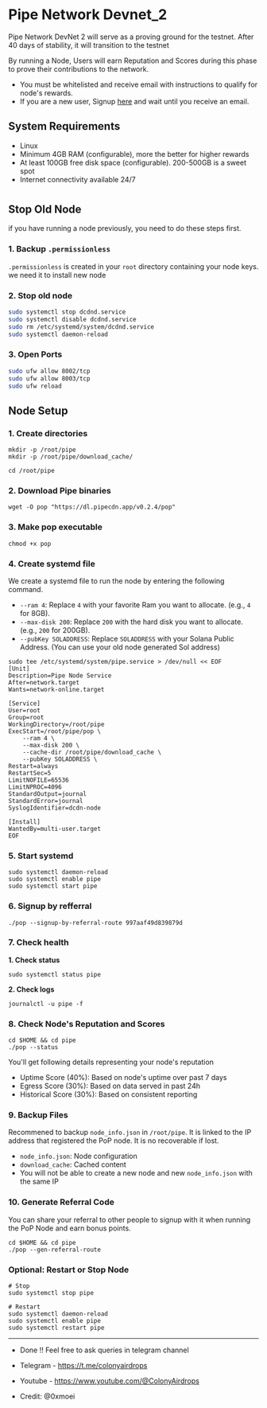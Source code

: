 # Pipe Network Devnet_2
Pipe Network DevNet 2 will serve as a proving ground for the testnet. After 40 days of stability, it will transition to the testnet

By running a Node, Users will earn Reputation and Scores during this phase to prove their contributions to the network.
* You must be whitelisted and receive email with instructions to qualify for node's rewards.
* If you are a new user, Signup [here](https://docs.google.com/forms/d/e/1FAIpQLScbxN1qlstpbyU55K5I1UPufzfwshcv7uRJG6aLZQDk52ma0w/viewform) and wait until you receive an email.

## System Requirements
* Linux
* Minimum 4GB RAM (configurable), more the better for higher rewards
* At least 100GB free disk space (configurable). 200-500GB is a sweet spot
* Internet connectivity available 24/7

#

## Stop Old Node
if you have running a node previously, you need to do these steps first.

### 1. Backup `.permissionless`
`.permissionless` is created in your `root` directory containing your node keys. we need it to install new node

### 2. Stop old node
```bash
sudo systemctl stop dcdnd.service
sudo systemctl disable dcdnd.service
sudo rm /etc/systemd/system/dcdnd.service
sudo systemctl daemon-reload
```

### 3. Open Ports
```bash
sudo ufw allow 8002/tcp
sudo ufw allow 8003/tcp
sudo ufw reload
```

## Node Setup
### 1. Create directories
```
mkdir -p /root/pipe
mkdir -p /root/pipe/download_cache/
```
```
cd /root/pipe
```
### 2. Download Pipe binaries
```
wget -O pop "https://dl.pipecdn.app/v0.2.4/pop"
```

### 3. Make pop executable
```
chmod +x pop
```

### 4. Create systemd file
We create a systemd file to run the node by entering the following command.
* `--ram 4`: Replace `4` with your favorite Ram you want to allocate. (e.g., `4` for 8GB).
* `--max-disk 200`: Replace `200` with the hard disk you want to allocate. (e.g., `200` for 200GB).
* `--pubKey SOLADDRESS`: Replace `SOLADDRESS` with your Solana Public Address. (You can use your old node generated Sol address)
```
sudo tee /etc/systemd/system/pipe.service > /dev/null << EOF
[Unit]
Description=Pipe Node Service
After=network.target
Wants=network-online.target

[Service]
User=root
Group=root
WorkingDirectory=/root/pipe
ExecStart=/root/pipe/pop \
    --ram 4 \
    --max-disk 200 \
    --cache-dir /root/pipe/download_cache \
    --pubKey SOLADDRESS \
Restart=always
RestartSec=5
LimitNOFILE=65536
LimitNPROC=4096
StandardOutput=journal
StandardError=journal
SyslogIdentifier=dcdn-node

[Install]
WantedBy=multi-user.target
EOF
```

### 5. Start systemd
```
sudo systemctl daemon-reload
sudo systemctl enable pipe
sudo systemctl start pipe
```

### 6. Signup by refferral
```
./pop --signup-by-referral-route 997aaf49d839879d
```

### 7. Check health
**1. Check status**
```
sudo systemctl status pipe
```
**2. Check logs**
```
journalctl -u pipe -f
```

### 8. Check Node's Reputation and Scores
```
cd $HOME && cd pipe
./pop --status
```
You'll get following details representing your node's reputation
* Uptime Score (40%): Based on node's uptime over past 7 days
* Egress Score (30%): Based on data served in past 24h
* Historical Score (30%): Based on consistent reporting

### 9. Backup Files
Recommened to backup `node_info.json` in `/root/pipe`. It is linked to the IP address that registered the PoP node. It is no recoverable if lost. 
* `node_info.json`: Node configuration
* `download_cache`: Cached content
* You will not be able to create a new node and new `node_info.json` with the same IP

### 10. Generate Referral Code
You can share your referral to other people to signup with it when running the PoP Node and earn bonus points.
```
cd $HOME && cd pipe
./pop --gen-referral-route
```

### Optional: Restart or Stop Node
```console
# Stop
sudo systemctl stop pipe

# Restart
sudo systemctl daemon-reload
sudo systemctl enable pipe
sudo systemctl restart pipe
```

---
- Done !! Feel free to ask queries in telegram channel
- Telegram - https://t.me/colonyairdrops
- Youtube - https://www.youtube.com/@ColonyAirdrops

- Credit: @0xmoei
